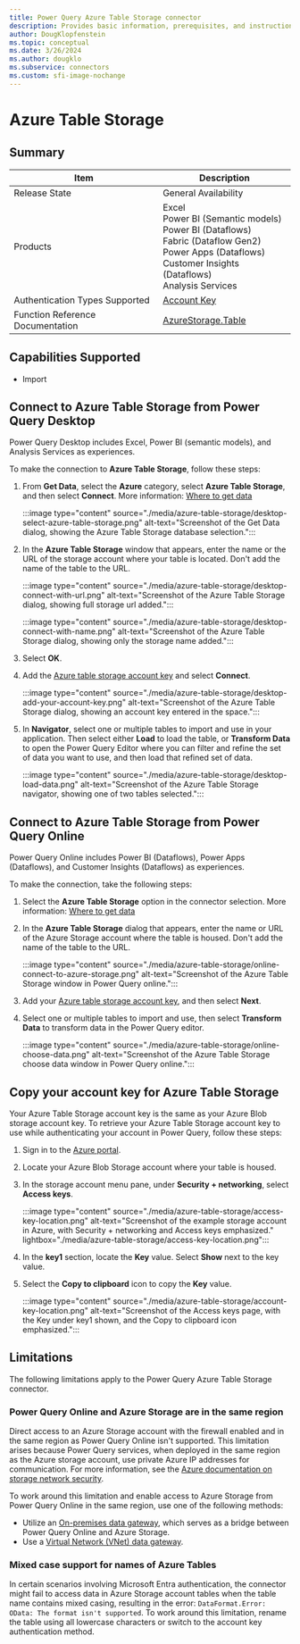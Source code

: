 ```yaml
---
title: Power Query Azure Table Storage connector
description: Provides basic information, prerequisites, and instructions on how to connect to Azure Table Storage, along with native query folding instructions and troubleshooting tips.
author: DougKlopfenstein
ms.topic: conceptual
ms.date: 3/26/2024
ms.author: dougklo
ms.subservice: connectors
ms.custom: sfi-image-nochange
---
```


# Azure Table Storage

## Summary

| Item | Description |
| ---- | ----------- |
| Release State | General Availability |
| Products | Excel<br/>Power BI (Semantic models)<br/>Power BI (Dataflows)<br/>Fabric (Dataflow Gen2)<br/>Power Apps (Dataflows)<br/>Customer Insights (Dataflows)<br/>Analysis Services |
| Authentication Types Supported | [Account Key](#copy-your-account-key-for-azure-table-storage) |
| Function Reference Documentation | [AzureStorage.Table](/powerquery-m/azurestorage-tables) |

## Capabilities Supported

- Import

## Connect to Azure Table Storage from Power Query Desktop

Power Query Desktop includes Excel, Power BI (semantic models), and Analysis Services as experiences.

To make the connection to **Azure Table Storage**, follow these steps:

1. From **Get Data**, select the **Azure** category, select **Azure Table Storage**, and then select **Connect**. More information: [Where to get data](../where-to-get-data.md)

   :::image type="content" source="./media/azure-table-storage/desktop-select-azure-table-storage.png" alt-text="Screenshot of the Get Data dialog, showing the Azure Table Storage database selection.":::

1. In the **Azure Table Storage** window that appears, enter the name or the URL of the storage account where your table is located. Don't add the name of the table to the URL.

   :::image type="content" source="./media/azure-table-storage/desktop-connect-with-url.png" alt-text="Screenshot of the Azure Table Storage dialog, showing full storage url added.":::

   :::image type="content" source="./media/azure-table-storage/desktop-connect-with-name.png" alt-text="Screenshot of the Azure Table Storage dialog, showing only the storage name added.":::

1. Select **OK**.

1. Add the [Azure table storage account key](#copy-your-account-key-for-azure-table-storage) and select **Connect**.

   :::image type="content" source="./media/azure-table-storage/desktop-add-your-account-key.png" alt-text="Screenshot of the Azure Table Storage dialog, showing an account key entered in the space.":::

1. In **Navigator**, select one or multiple tables to import and use in your application. Then select either **Load** to load the table, or **Transform Data** to open the Power Query Editor where you can filter and refine the set of data you want to use, and then load that refined set of data.

   :::image type="content" source="./media/azure-table-storage/desktop-load-data.png" alt-text="Screenshot of the Azure Table Storage navigator, showing one of two tables selected.":::

## Connect to Azure Table Storage from Power Query Online

Power Query Online includes Power BI (Dataflows), Power Apps (Dataflows), and Customer Insights (Dataflows) as experiences.

To make the connection, take the following steps:

1. Select the **Azure Table Storage** option in the connector selection. More information: [Where to get data](../where-to-get-data.md)

1. In the **Azure Table Storage** dialog that appears, enter the name or URL of the Azure Storage account where the table is housed. Don't add the name of the table to the URL.

   :::image type="content" source="./media/azure-table-storage/online-connect-to-azure-storage.png" alt-text="Screenshot of the Azure Table Storage window in Power Query online.":::

1. Add your [Azure table storage account key](#copy-your-account-key-for-azure-table-storage), and then select **Next**.

1. Select one or multiple tables to import and use, then select **Transform Data** to transform data in the Power Query editor.

   :::image type="content" source="./media/azure-table-storage/online-choose-data.png" alt-text="Screenshot of the Azure Table Storage choose data window in Power Query online.":::

## Copy your account key for Azure Table Storage

Your Azure Table Storage account key is the same as your Azure Blob storage account key. To retrieve your Azure Table Storage account key to use while authenticating your account in Power Query, follow these steps:

1. Sign in to the [Azure portal](https://portal.azure.com/).

1. Locate your Azure Blob Storage account where your table is housed.

1. In the storage account menu pane, under **Security + networking**, select **Access keys**.

   :::image type="content" source="./media/azure-table-storage/access-key-location.png" alt-text="Screenshot of the example storage account in Azure, with Security + networking and Access keys emphasized." lightbox="./media/azure-table-storage/access-key-location.png":::

1. In the **key1** section, locate the **Key** value. Select **Show** next to the key value.

1. Select the **Copy to clipboard** icon to copy the **Key** value.

   :::image type="content" source="./media/azure-table-storage/account-key-location.png" alt-text="Screenshot of the Access keys page, with the Key under key1 shown, and the Copy to clipboard icon emphasized.":::

## Limitations

The following limitations apply to the Power Query Azure Table Storage connector.

### Power Query Online and Azure Storage are in the same region

Direct access to an Azure Storage account with the firewall enabled and in the same region as Power Query Online isn't supported. This limitation arises because Power Query services, when deployed in the same region as the Azure storage account, use private Azure IP addresses for communication. For more information, see the [Azure documentation on storage network security](/azure/storage/common/storage-network-security?tabs=azure-portal#grant-access-from-an-internet-ip-range).

To work around this limitation and enable access to Azure Storage from Power Query Online in the same region, use one of the following methods:

- Utilize an [On-premises data gateway](/data-integration/gateway/), which serves as a bridge between Power Query Online and Azure Storage.
- Use a [Virtual Network (VNet) data gateway](/data-integration/vnet/overview).

### Mixed case support for names of Azure Tables

In certain scenarios involving Microsoft Entra authentication, the connector might fail to access data in Azure Storage account tables when the table name contains mixed casing, resulting in the error: `DataFormat.Error: OData: The format isn't supported`. To work around this limitation, rename the table using all lowercase characters or switch to the account key authentication method.